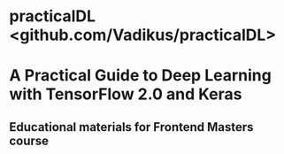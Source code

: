 # practicalDL <github.com/Vadikus/practicalDL>

# A Practical Guide to Deep Learning with TensorFlow 2.0 and Keras 
## Educational materials for Frontend Masters course
